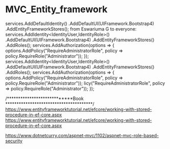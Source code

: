 # MVC_Entity_framework

services.AddDefaultIdentity<IdentityUser>()
                .AddDefaultUI(UIFramework.Bootstrap4)
                .AddEntityFrameworkStores<ApplicationDbContext>();
from Eswariuma G to everyone:
services.AddIdentity<IdentityUser,IdentityRole>()
                .AddDefaultUI(UIFramework.Bootstrap4)
                .AddEntityFrameworkStores<ApplicationDbContext>()
                .AddRoles<IdentityRole>();
            services.AddAuthorization(options =>
            {
                options.AddPolicy("RequireAdministratorRole",
                     policy => policy.RequireRole("Administrator"));
            });
services.AddIdentity<IdentityUser,IdentityRole>()
                .AddDefaultUI(UIFramework.Bootstrap4)
                .AddEntityFrameworkStores<ApplicationDbContext>()
                .AddRoles<IdentityRole>();
            services.AddAuthorization(options =>
            {
                options.AddPolicy("RequireAdministratorRole",
                     policy => policy.RequireRole("Administrator"));
  licy("RequireAdministratorRole",
                     policy => policy.RequireRole("Administrator"));
            });
            
            



/****************************Book ***************************************/
https://www.entityframeworktutorial.net/efcore/working-with-stored-procedure-in-ef-core.aspx
https://www.entityframeworktutorial.net/efcore/working-with-stored-procedure-in-ef-core.aspx

https://www.dotnetcurry.com/aspnet-mvc/1102/aspnet-mvc-role-based-security
